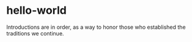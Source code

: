 # hello-world
Introductions are in order, as a way to honor those who established the traditions we continue.
